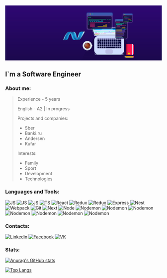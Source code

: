 ![Header](./assets/img_1.jpeg)

## I`m a Software Engineer

### About me:
> Experience - 5 years
> 
> English - A2 | In progress
>
> Projects and companies:
> - Sber
> - Banki.ru
> - Andersen
> - Kufar
> 
> Interests:
> - Family
> - Sport
> - Development
> - Technologies

### Languages and Tools:
![JS](https://img.shields.io/badge/html5-090909?style=for-the-badge&logo=html5)
![JS](https://img.shields.io/badge/css3-090909?style=for-the-badge&logo=css3)
![JS](https://img.shields.io/badge/javascript-090909?style=for-the-badge&logo=javascript)
![TS](https://img.shields.io/badge/typescript-090909?style=for-the-badge&logo=typescript)
![React](https://img.shields.io/badge/react-090909?style=for-the-badge&logo=react)
![Redux](https://img.shields.io/badge/redux-090909?style=for-the-badge&logo=redux&logoColor=940ee4)
![Redux](https://img.shields.io/badge/saga-090909?style=for-the-badge&logo=redux-saga)
![Express](https://img.shields.io/badge/express-090909?style=for-the-badge&logo=express&logoColor=4bf174)
![Nest](https://img.shields.io/badge/nestjs-090909?style=for-the-badge&logo=nestjs&logoColor=df3d87)
![Webpack](https://img.shields.io/badge/webpack-090909?style=for-the-badge&logo=webpack)
![Git](https://img.shields.io/badge/GIT-090909?style=for-the-badge&logo=git)
![Next](https://img.shields.io/badge/next.js-090909?style=for-the-badge&logo=next.js)
![Node](https://img.shields.io/badge/node.js-090909?style=for-the-badge&logo=node.js)
![Nodemon](https://img.shields.io/badge/nodemon-090909?style=for-the-badge&logo=nodemon)
![Nodemon](https://img.shields.io/badge/nx-090909?style=for-the-badge&logo=nx)
![Nodemon](https://img.shields.io/badge/lerna-090909?style=for-the-badge&logo=lerna)
![Nodemon](https://img.shields.io/badge/sass-090909?style=for-the-badge&logo=sass)
![Nodemon](https://img.shields.io/badge/jest-090909?style=for-the-badge&logo=jest)
![Nodemon](https://img.shields.io/badge/testing_library-090909?style=for-the-badge&logo=testing-library)
![Nodemon](https://img.shields.io/badge/styled_components-090909?style=for-the-badge&logo=styled-components)

### Contacts:
[![Linkedin](https://img.shields.io/badge/linkedin-090909?style=for-the-badge&logo=linkedin&logoColor=077ad9)](https://www.linkedin.com/in/dmitry-gaydamovich-893118199/)
[![Facebook](https://img.shields.io/badge/facebook-090909?style=for-the-badge&logo=facebook&logoColor=3b50d7)](https://www.facebook.com/profile.php?id=100042419645884)
[![VK](https://img.shields.io/badge/vk-090909?style=for-the-badge&logo=vk&logoColor=3b9dd9)](https://vk.com/id185653550)

### Stats:
[![Anurag's GitHub stats](https://github-readme-stats-eight-theta.vercel.app/api?username=Gaydamovich&count_private=true&show_icons=true&theme=highcontrast)](https://github.com/Gaydamovich)

[![Top Langs](https://github-readme-stats-eight-theta.vercel.app/api/top-langs/?username=Gaydamovich&theme=highcontrast&layout=compact)](https://github.com/Gaydamovich)

